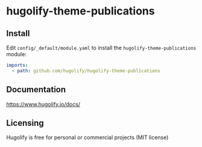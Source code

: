 # hugolify-theme-publications

## Install

Edit `config/_default/module.yaml` to install the `hugolify-theme-publications` module:

```yml
imports:
  - path: github.com/hugolify/hugolify-theme-publications
```

## Documentation

https://www.hugolify.io/docs/

## Licensing

Hugolify is free for personal or commercial projects (MIT license)
